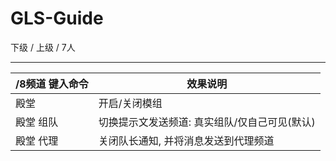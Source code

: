 GLS-Guide
======

下级 / 上级 / 7人

------

/8频道 键入命令 | 效果说明
--- | ---
殿堂 | 开启/关闭模组
殿堂 组队 | 切换提示文发送频道: 真实组队/仅自己可见(默认)
殿堂 代理 | 关闭队长通知, 并将消息发送到代理频道

